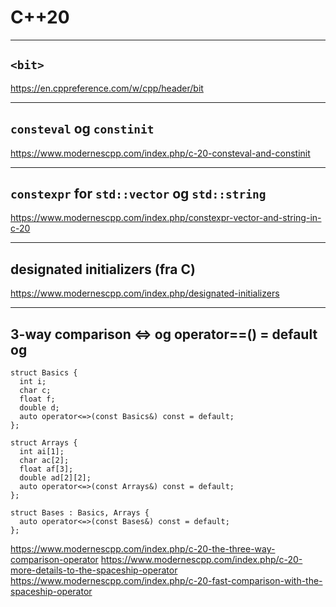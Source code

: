 # C++20
---

## `<bit>`

https://en.cppreference.com/w/cpp/header/bit

---

## `consteval` og `constinit`

https://www.modernescpp.com/index.php/c-20-consteval-and-constinit

----

## `constexpr` for `std::vector` og `std::string`

https://www.modernescpp.com/index.php/constexpr-vector-and-string-in-c-20

----

## designated initializers (fra C)

https://www.modernescpp.com/index.php/designated-initializers

----

## 3-way comparison <=> og operator==() = default og <compare>

```
struct Basics {
  int i;
  char c;
  float f;
  double d;
  auto operator<=>(const Basics&) const = default;
};

struct Arrays {
  int ai[1];
  char ac[2];
  float af[3];
  double ad[2][2];
  auto operator<=>(const Arrays&) const = default;
};

struct Bases : Basics, Arrays {
  auto operator<=>(const Bases&) const = default;
};
```

https://www.modernescpp.com/index.php/c-20-the-three-way-comparison-operator
https://www.modernescpp.com/index.php/c-20-more-details-to-the-spaceship-operator
https://www.modernescpp.com/index.php/c-20-fast-comparison-with-the-spaceship-operator
